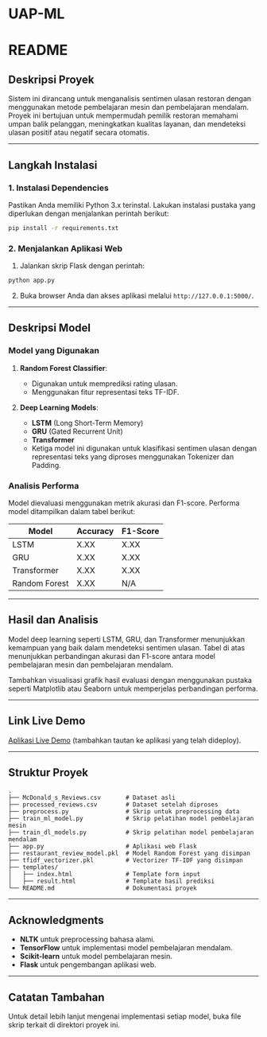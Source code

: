 # UAP-ML
# README

## Deskripsi Proyek
Sistem ini dirancang untuk menganalisis sentimen ulasan restoran dengan menggunakan metode pembelajaran mesin dan pembelajaran mendalam. Proyek ini bertujuan untuk mempermudah pemilik restoran memahami umpan balik pelanggan, meningkatkan kualitas layanan, dan mendeteksi ulasan positif atau negatif secara otomatis.

---

## Langkah Instalasi

### 1. Instalasi Dependencies
Pastikan Anda memiliki Python 3.x terinstal. Lakukan instalasi pustaka yang diperlukan dengan menjalankan perintah berikut:
```bash
pip install -r requirements.txt
```

### 2. Menjalankan Aplikasi Web
1. Jalankan skrip Flask dengan perintah:
```bash
python app.py
```
2. Buka browser Anda dan akses aplikasi melalui `http://127.0.0.1:5000/`.

---

## Deskripsi Model

### Model yang Digunakan
1. **Random Forest Classifier**:
   - Digunakan untuk memprediksi rating ulasan.
   - Menggunakan fitur representasi teks TF-IDF.

2. **Deep Learning Models**:
   - **LSTM** (Long Short-Term Memory)
   - **GRU** (Gated Recurrent Unit)
   - **Transformer**
   - Ketiga model ini digunakan untuk klasifikasi sentimen ulasan dengan representasi teks yang diproses menggunakan Tokenizer dan Padding.

### Analisis Performa
Model dievaluasi menggunakan metrik akurasi dan F1-score. Performa model ditampilkan dalam tabel berikut:

| Model         | Accuracy | F1-Score |
|---------------|----------|----------|
| LSTM          | X.XX     | X.XX     |
| GRU           | X.XX     | X.XX     |
| Transformer   | X.XX     | X.XX     |
| Random Forest | X.XX     | N/A      |

---

## Hasil dan Analisis
Model deep learning seperti LSTM, GRU, dan Transformer menunjukkan kemampuan yang baik dalam mendeteksi sentimen ulasan. Tabel di atas menunjukkan perbandingan akurasi dan F1-score antara model pembelajaran mesin dan pembelajaran mendalam.

Tambahkan visualisasi grafik hasil evaluasi dengan menggunakan pustaka seperti Matplotlib atau Seaborn untuk memperjelas perbandingan performa.

---

## Link Live Demo
[Aplikasi Live Demo](#) (tambahkan tautan ke aplikasi yang telah dideploy).

---

## Struktur Proyek
```
.
├── McDonald_s_Reviews.csv       # Dataset asli
├── processed_reviews.csv        # Dataset setelah diproses
├── preprocess.py                # Skrip untuk preprocessing data
├── train_ml_model.py            # Skrip pelatihan model pembelajaran mesin
├── train_dl_models.py           # Skrip pelatihan model pembelajaran mendalam
├── app.py                       # Aplikasi web Flask
├── restaurant_review_model.pkl  # Model Random Forest yang disimpan
├── tfidf_vectorizer.pkl         # Vectorizer TF-IDF yang disimpan
├── templates/
│   ├── index.html               # Template form input
│   ├── result.html              # Template hasil prediksi
└── README.md                    # Dokumentasi proyek
```

---

## Acknowledgments
- **NLTK** untuk preprocessing bahasa alami.
- **TensorFlow** untuk implementasi model pembelajaran mendalam.
- **Scikit-learn** untuk model pembelajaran mesin.
- **Flask** untuk pengembangan aplikasi web.

---

## Catatan Tambahan
Untuk detail lebih lanjut mengenai implementasi setiap model, buka file skrip terkait di direktori proyek ini.
